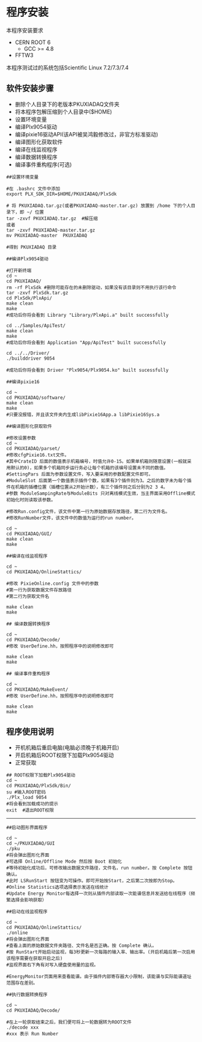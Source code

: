 <!-- INSTALL.md --- 
;; 
;; Description: 
;; Author: Hongyi Wu(吴鸿毅)
;; Email: wuhongyi@qq.com 
;; Created: 日 3月 25 20:23:51 2018 (+0800)
;; Last-Updated: 日 5月 13 19:52:11 2018 (+0800)
;;           By: Hongyi Wu(吴鸿毅)
;;     Update #: 10
;; URL: http://wuhongyi.cn -->

# 程序安装

本程序安装要求

- CERN ROOT 6
	- GCC >= 4.8
- FFTW3

本程序测试过的系统包括Scientific Linux 7.2/7.3/7.4

## 软件安装步骤

- 删除个人目录下的老版本PKUXIADAQ文件夹
- 将本程序包解压缩到个人目录中($HOME)
- 设置环境变量
- 编译Plx9054驱动
- 编译pixie16驱动API(该API被吴鸿毅修改过，非官方标准驱动)
- 编译图形化获取软件
- 编译在线监视程序
- 编译数据转换程序
- 编译事件重构程序(可选)


```shell
##设置环境变量

#在 .bashrc 文件中添加
export PLX_SDK_DIR=$HOME/PKUXIADAQ/PlxSdk

# 将 PKUXIADAQ.tar.gz(或者PKUXIADAQ-master.tar.gz) 放置到 /home 下的个人目录下，即 ~/ 位置
tar -zxvf PKUXIADAQ.tar.gz  #解压缩
或者
tar -zxvf PKUXIADAQ-master.tar.gz
mv PKUXIADAQ-master  PKUXIADAQ

#得到 PKUXIADAQ 目录
```

```shell
##编译Plx9054驱动

#打开新终端
cd ~
cd PKUXIADAQ/
rm -rf PlxSdk #删除可能存在的未删除驱动，如果没有该目录则不用执行该行命令
tar -zxvf PlxSdk.tar.gz
cd PlxSdk/PlxApi/
make clean
make 
#成功后你将会看到 Library "Library/PlxApi.a" built successfully

cd ../Samples/ApiTest/
make clean
make
#成功后你将会看到 Application "App/ApiTest" built successfully

cd ../../Driver/
./builddriver 9054

#成功后你将会看到 Driver "Plx9054/Plx9054.ko" built sucessfully
```


```shell
##编译pixie16

cd ~
cd PKUXIADAQ/software/
make clean
make 
#只要没报错，并且该文件夹内生成libPixie16App.a libPixie16Sys.a
```


```shell
##编译图形化获取软件

#修改设置参数
cd ~
cd PKUXIADAQ/parset/
#修改cfgPixie16.txt文件。
#其中CrateID 后面的数值表示机箱编号，时值允许0-15。如果单机箱则随意设置(一般就采用默认的0)，如果多个机箱同步运行务必让每个机箱的该编号设置未不同的数值。
#SettingPars 后面为参数设置文件，写入要采用的参数配置文件即可。
#ModuleSlot 后面第一个数值表示插件个数，如果有3个插件则为3。之后的数字未为每个插件在机箱的插槽位置（插槽位置从2开始计数），有三个插件则之后分别为2 3 4。
#参数 ModuleSampingRate与ModuleBits 只对离线模式生效，当主界面采用Offline模式初始化时则读取该参数。

#修改Run.config文件，该文件中第一行为原始数据存放路径，第二行为文件名。
#修改RunNumber文件，该文件中的数值为运行的run number。

cd ~
cd PKUXIADAQ/GUI/
make clean
make 
```


```shell
##编译在线监视程序

cd ~
cd PKUXIADAQ/OnlineStattics/

#修改 PixieOnline.config 文件中的参数
#第一行为获取数据文件存放路径
#第二行为获取文件名

make clean
make 
```

```shell
## 编译数据转换程序

cd ~
cd PKUXIADAQ/Decode/
#修改 UserDefine.hh，按照程序中的说明修改即可

make clean
make 
```


```shell
## 编译事件重构程序

cd ~
cd PKUXIADAQ/MakeEvent/
#修改 UserDefine.hh，按照程序中的说明修改即可

make clean
make
```


## 程序使用说明

- 开机机箱后重启电脑(电脑必须晚于机箱开启)
- 开启机箱后ROOT权限下加载Plx9054驱动
- 正常获取


```shell
## ROOT权限下加载Plx9054驱动
cd ~
cd PKUXIADAQ/PlxSdk/Bin/
su #输入ROOT密码
./Plx_load 9054
#将会看到加载成功的提示
exit  #退出ROOT权限
```

----

```shell
##启动图形界面程序

cd ~
cd ~/PKUXIADAQ/GUI
./pku
#将会弹出图形化界面
#可选择 Online/Offline Mode 然后按 Boot 初始化
#等待初始化成功后，可修改输出数据文件路径，文件名，run number。按 Complete 按钮确认。
#此时 LSRunStart 按钮变为可操作。即可开始按Start，之后第二次按即为Stop。
#Online Statistics选项选择表示发送在线统计
#Update Energy Monitor每选择一次则从插件内部读取一次能谱信息并发送给在线程序（频繁选择会影响获取）
```


```shell
##启动在线监视程序

cd ~
cd PKUXIADAQ/OnlineStattics/
./online
#将会弹出图形化界面
#查看上面的原始数据文件夹路径、文件名是否正确。按 Complete 确认。
#按 RunStart开始启动监视，每3秒更新一次每路的输入率、输出率。(开启机箱后第一次启用该程序需要在获取开启之后)
#监视界面右下角有对写入硬盘使用量的监视。

#EnergyMonitor页面用来查看能谱。由于插件内部寄存器大小限制，该能谱与实际能谱道址范围存在差别。
```


```shell
##执行数据转换程序

cd ~
cd PKUXIADAQ/Decode/

#在上一轮获取结束之后，我们便可将上一轮数据转为ROOT文件
./decode xxx
#xxx 表示 Run Number
```


<!-- INSTALL.md ends here -->
